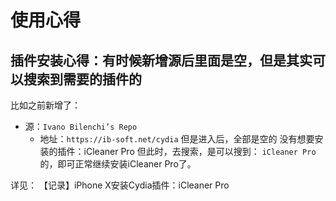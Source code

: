 # 使用心得

## 插件安装心得：有时候新增源后里面是空，但是其实可以搜索到需要的插件的

比如之前新增了：

* 源：`Ivano Bilenchi’s Repo`
  * 地址：`https://ib-soft.net/cydia`
但是进入后，全部是空的 
没有想要安装的插件：iCleaner Pro
但此时，去搜索，是可以搜到：
`iCleaner Pro`
的，即可正常继续安装iCleaner Pro了。

详见：
【记录】iPhone X安装Cydia插件：iCleaner Pro

